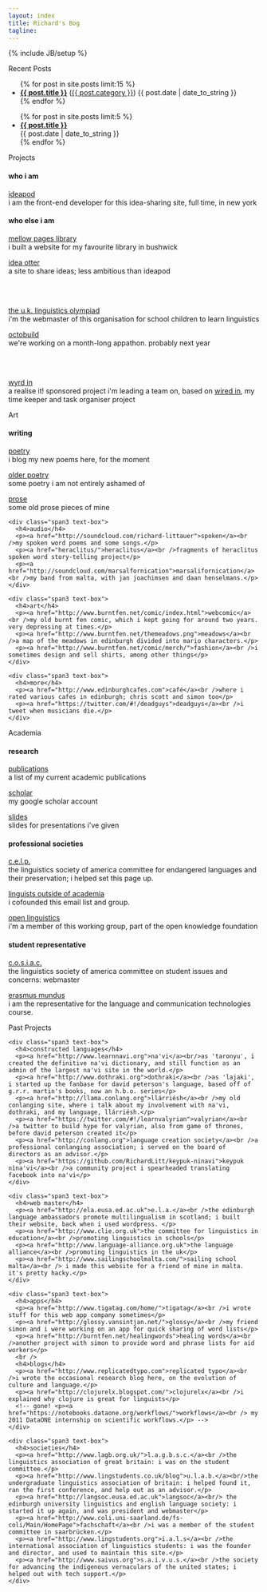```yaml
---
layout: index
title: Richard's Bog
tagline: 
---
```

{% include JB/setup %}

<div class="icons-bar">
  <div class="container-fluid">
    <div class="row-fluid">
      <div class="span1">
          <a href="https://github.com/RichardLitt"><i class="icon-github">
          </i>
        </a>
      </div>
      <div class="span1">
          <a href="http://www.facebook.com/richard.littauer"><i class="icon-facebook">
          </i>
        </a>
      </div>
      <div class="span1">
          <a href="http://twitter.com/#!/richlitt"><i class="icon-twitter">
          </i>
        </a>
      </div>
      <div class="span1">
          <a href="http://gplus.to/richlitt"><i class="icon-google-plus">
          </i>
        </a>
      </div>
      <div class="span1">
          <a href="http://richfenne.tumblr.com"><i class="icon-tumblr">
          </i>
        </a>
      </div>
      <div class="span1">
          <a href="http://uk.linkedin.com/pub/richard-littauer/29/576/197"><i class="icon-linkedin">
          </i>
        </a>
      </div>
      <div class="span1">
          <a href="http://www.youtube.com/user/Rich0Fenn"><i class="icon-youtube">
          </i>
        </a>
      </div>
      <div class="span1">
          <a href="http://stackoverflow.com/users/1166929/richlitt"><i class="icon-stackexchange">
          </i>
        </a>
      </div>
      <div class="span1">
        <a href="http://www.flickr.com/photos/101526362@N04/"><i class="icon-flickr">
        </i>
        </a>
      </div>
      <div class="span1">
        <a href="https://www.gittip.com/richlitt/"><i class="icon-gittip">
        </i>
        </a>
      </div>
      <div class="span1">
        <a href="donate.html"><i class="icon-bitcoin">
        </i>
        </a>
      </div>
      <div class="span1">
        <a href="donate.html"><i class="icon-money">
        </i>
        </a>
      </div>
    </div>
  </div>
</div>

<div class="title" id="blog-posts">
  <i class="icon-keyboard">
  </i>
  Recent Posts
</div> 

<div class="hidden-phone">
  <ul class="posts">
    {% for post in site.posts limit:15 %}
      <li class="posts-title"><span class="alignleft"><a href="{{ BASE_PATH }}{{ post.url }}"><b>{{ post.title }}</b></a> (<a href="{{ BASE_PATH }}categories.html#{{ post.category }}-ref">{{ post.category }}</a>)</span> <span class="alignright">{{ post.date | date_to_string }}</span></li>
    {% endfor %}
  </ul>
</div>

<div class="visible-phone">
  <ul class="posts">
    {% for post in site.posts limit:5 %}
      <li class="posts-title"><span><a href="{{ BASE_PATH }}{{ post.url }}"><b>{{ post.title }}</b></a></span><br /><span>{{ post.date | date_to_string }}</span></li>
    {% endfor %}
  </ul>
</div>

<div class="title" id="projects">
  <i class="icon-coffee">
  </i>
  Projects
</div> 

<div class="container-fluid">
  <div class="row-fluid">
    <div class="span3 text-box">
      <h4>who i am</h4>
      <p><a href="http://www.ideapod.com">ideapod</a><br />i am the front-end developer for this idea-sharing site, full time, in new york</p>
    </div>
    <div class="span3 text-box">
      <h4>who else i am</h4>
      <p><a href="http://mellowpageslibrary.com">mellow pages library</a><br />i built a website for my favourite library in bushwick</p>
      <p><a href="http://www.ideaotter.com/">idea otter</a><br />a site to share ideas; less ambitious than ideapod</p>
    </div>
    <div class="span3 text-box">
      <br /><br />
      <p><a href="http://www.uklo.org">the u.k. linguistics olympiad</a><br />i'm the webmaster of this organisation for school children to learn linguistics</p>
      <p><a href="http://www.octobuild.com/">octobuild</a><br />we're working on a month-long appathon. probably next year</p>
    </div>
    <div class="span3 text-box">
      <br /><br />
      <p><a href="http://wyrdin.com/">wyrd in</a><br />a realise it! sponsored project i'm leading a team on, based on <a href="https://github.com/RichardLitt/wired-in/">wired in</a>, my time keeper and task organiser project</p>
    </div>
  </div>
</div>


<div class="title" id="art">
  <i class="icon-camera-retro">
  </i>
  Art
</div> 

<div class="container-fluid">
  <div class="row-fluid">
    <div class="span3 text-box">
      <h4>writing</h4>
      <p><a href="categories.html#poetry-ref">poetry</a><br />i blog my new poems here, for the moment</p>
      <p><a href="http://www.burntfen.net/poetry">older poetry</a><br />some poetry i am not entirely ashamed of</p>
      <p><a href="http://www.burntfen.net/prose">prose</a><br />some old prose pieces of mine</p>
    </div>

    <div class="span3 text-box">
      <h4>audio</h4>
      <p><a href="http://soundcloud.com/richard-littauer">spoken</a><br />my spoken word poems and some songs.</p>
      <p><a href="heraclitus/">heraclitus</a><br />fragments of heraclitus spoken word story-telling project</p>
      <p><a href="http://soundcloud.com/marsalfornication">marsalifornication</a><br />my band from malta, with jan joachimsen and daan henselmans.</p>
    </div>

    <div class="span3 text-box">
      <h4>art</h4>
      <p><a href="http://www.burntfen.net/comic/index.html">webcomic</a><br />my old burnt fen comic, which i kept going for around two years. very depressing at times.</p>
      <p><a href="http://www.burntfen.net/themeadows.png">meadows</a><br />a map of the meadows in edinburgh divided into mario characters.</p>
      <p><a href="http://www.burntfen.net/comic/merch/">fashion</a><br />i sometimes design and sell shirts, among other things</p>
    </div>

    <div class="span3 text-box">
      <h4>more</h4>
      <p><a href="http://www.edinburghcafes.com">café</a><br />where i rated various cafes in edinburgh; chris scott and simon too</p>
      <p><a href="https://twitter.com/#!/deadguys">deadguys</a><br />i tweet when musicians die.</p>
    </div>
  </div>
</div>

<div class="title" id="linguistics">
  <i class="icon-book">
  </i>
  Academia
</div> 

<div class="container-fluid row-fluid">
  <div class="span4 text-box">
    <h4>research</h4>
    <p><a href="http://www.burntfen.com/publications.html">publications</a><br />a list of my current academic publications</p>
    <p><a href="http://scholar.google.com/citations?hl=en&amp;user=X2UD62YAAAAJ">scholar</a><br />my google scholar account</p>
    <p><a href="http://www.slideshare.net/RichLitt">slides</a><br />slides for presentations i've given</p>
  </div>

  <div class="span4 text-box">
    <h4>professional societies</h4>
      <p><a href="http://lsacelp.org/">c.e.l.p.</a><br />the linguistics society of america committee for endangered languages and their preservation; i helped set this page up.</p>
      <p><a href="http://groups.google.com/group/ling-outside">linguists outside of academia</a><br />i cofounded this email list and group.</p>
      <p><a href="http://linguistics.okfn.org/">open linguistics</a><br />i'm a member of this working group, part of the open knowledge foundation</p>
  </div>

  <div class="span4 text-box">
    <h4>student representative</h4>
    <p><a href="https://lsadc.org/">c.o.s.i.a.c.</a><br />the linguistics society of america committee on student issues and concerns: webmaster</p>
    <p><a href="http://em-a.eu/">erasmus mundus</a><br />i am the representative for the  language and communication technologies course.</p>
  </div>

</div>


<!-- 
<div class="title" id="real-life">
  Real Life
</div> 

<div class="container-fluid">
  <div class="row-fluid">
    <div class="span3 text-box">
      <i>i love to do these things. drop a line if you do, too. always looking for others.</i>
      <p>
      <b>mountains:</b> ski mountaineer trek climb <br/>
      <b>waters:</b> sail canoe kayak fly-fish<br />
      <b>hills:</b> slackline hike camp trudge bird-watch <br />
      <b>cities:</b> bike walk explore dumpster-dive <br /></p>
      <p>i am also an avid <a href="http://www.couchsurfing.org/people/richardlitt"><b>couch surfer</b></a>.</p>
    </div>
    <div class="span9"></div>
  </div>
</div> 
-->

<div class="title" id="fossils">
  <i class="icon-beer">
  </i>
  Past Projects
</div> 

<div class="container-fluid">
  <div class="row-fluid">

    <div class="span3 text-box">
      <h4>constructed languages</h4>
      <p><a href="http://www.learnnavi.org">na'vi</a><br/>as 'taronyu', i created the definitive na'vi dictionary, and still function as an admin of the largest na'vi site in the world.</p>
      <p><a href="http://www.dothraki.org">dothraki</a><br />as 'lajaki', i started up the fanbase for david peterson's language, based off of g.r.r. martin's books, now an h.b.o. series</p>
      <p><a href="http://llama.conlang.org">llárriésh</a><br />my old conlanging site, where i talk about my involvement with na'vi, dothraki, and my language, llárriésh.</p>
      <p><a href="https://twitter.com/#!/learnvalyrian">valyrian</a><br />a twitter to build hype for valyrian, also from game of thrones, before david peterson created it</p>
      <p><a href="http://conlang.org">language creation society</a><br />a professional conlanging association; i served on the board of directors as an advisor.</p>
      <p><a href="https://github.com/RichardLitt/keypuk-ninavi">keypuk nìna'vi</a><br />a community project i spearheaded translating facebook into na'vi</p>
    </div>

    <div class="span3 text-box">
      <h4>web master</h4>
      <p><a href="http://ela.eusa.ed.ac.uk">e.l.a.</a><br />the edinburgh language ambassadors promote multilingualism in scotland; i built their website, back when i used wordpress. </p>
      <p><a href="http://www.clie.org.uk">the committee for linguistics in education</a><br />promoting linguistics in schools</p>
      <p><a href="http://www.language-alliance.org.uk">the language alliance</a><br />promoting linguistics in the uk</p>
      <p><a href="http://www.sailingschoolmalta.com/">sailing school malta</a><br /> i made this website for a friend of mine in malta. it's pretty hacky.</p>
    </div>

    <div class="span3 text-box">
      <h4>apps</h4>
      <p><a href="http://www.tigatag.com/home/">tigatag</a><br />i wrote stuff for this web app company sometimes</p>
      <p><a href="http://glossy.vansintjan.net/">glossy</a><br />my friend simon and i were working on an app for quick sharing of word lists</p>
      <p><a href="http://burntfen.net/healingwords">healing words</a><br />another project with simon to provide word and phrase lists for aid workers</p>
      <br />
      <h4>blogs</h4>
      <p><a href="http://www.replicatedtypo.com">replicated typo</a><br />i wrote the occasional research blog here, on the evolution of culture and language.</p>
      <p><a href="http://clojurelx.blogspot.com/">clojurelx</a><br />i explained why clojure is great for linguists</p>
      <!-- gone! <p><a href="https://notebooks.dataone.org/workflows/">workflows</a><br /> my 2011 DataONE internship on scientific workflows.</p> -->
    </div>

    <div class="span3 text-box">
      <h4>societies</h4>
      <p><a href="http://www.lagb.org.uk/">l.a.g.b.s.c.</a><br />the linguistics association of great britain: i was on the student committee.</p>
      <p><a href="http://www.lingstudents.co.uk/blog">u.l.a.b.</a><br/>the undergraduate linguistics association of britain: i helped found it, ran the first conference, and help out as an advisor.</p>
      <p><a href="http://langsoc.eusa.ed.ac.uk">langsoc</a><br/> the edinburgh university linguistics and english language society: i started it up again, and was president and webmaster</p>
      <p><a href="http://www.coli.uni-saarland.de/fs-coli/Main/HomePage">fachschaft</a><br />i was a member of the student committee in saarbrücken.</p>
      <p><a href="http://www.lingstudents.org">i.a.l.s</a><br />the international association of linguistics students: i was the founder and director, and used to maintain this site.</p>
      <p><a href="http://www.saivus.org">s.a.i.v.u.s.</a><br />the society for advancing the indigenous vernaculars of the united states; i helped out with tech support.</p>
    </div>
  </div>
</div>
